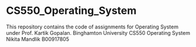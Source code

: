 # CS550_Operating_System
This repository contains the code of assignments for Operating System under Prof. Kartik Gopalan.
Binghamton University
CS550 Operating System 
Nikita Mandlik
B00917805
